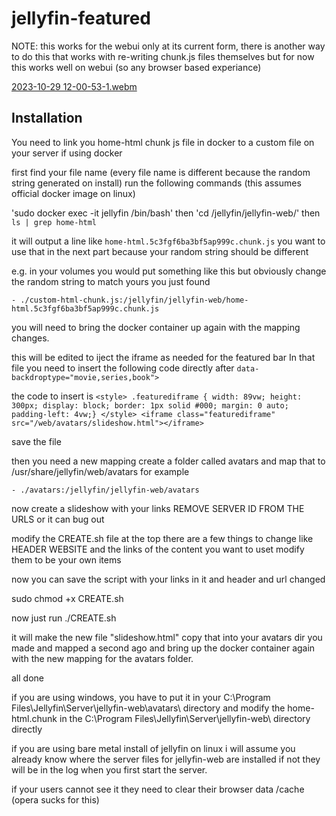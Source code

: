 # jellyfin-featured

NOTE: this works for the webui only at its current form, there is another way to do this that works with re-writing chunk.js files themselves but for now this works well on webui (so any browser based experiance)

[2023-10-29 12-00-53-1.webm](https://github.com/BobHasNoSoul/jellyfin-featured/assets/23018412/b41b28e3-5cf4-4c3a-a702-8eab59e10358)


## Installation

You need to link you home-html chunk js file in docker to a custom file on your server if using docker

first find your file name (every file name is different because the random string generated on install)
run the following commands (this assumes official docker image on linux)

'sudo docker exec -it jellyfin /bin/bash' then 'cd /jellyfin/jellyfin-web/' then `ls | grep home-html`

it will output a line like `home-html.5c3fgf6ba3bf5ap999c.chunk.js` you want to use that in the next part because your random string should be different

e.g. in your volumes you would put something like this but obviously change the random string to match yours you just found

`- ./custom-html-chunk.js:/jellyfin/jellyfin-web/home-html.5c3fgf6ba3bf5ap999c.chunk.js`

you will need to bring the docker container up again with the mapping changes.

this will be edited to iject the iframe as needed for the featured bar In that file you need to insert the following code directly after  `data-backdroptype="movie,series,book">` 

the code to insert is 
`<style> .featurediframe { width: 89vw; height: 300px; display: block; border: 1px solid #000; margin: 0 auto; padding-left: 4vw;} </style> <iframe class="featurediframe" src="/web/avatars/slideshow.html"></iframe> `

save the file

then you need a new mapping create a folder called avatars and map that to /usr/share/jellyfin/web/avatars for example

`- ./avatars:/jellyfin/jellyfin-web/avatars`

now create a slideshow with your links REMOVE SERVER ID FROM THE URLS or it can bug out

modify the CREATE.sh file at the top there are a few things to change like HEADER WEBSITE and the links of the content you want to uset modify them to be your own items

now you can save the script with your links in it and header and url changed

sudo chmod +x CREATE.sh

now just run ./CREATE.sh

it will make the new file "slideshow.html" copy that into your avatars dir you made and mapped a second ago and bring up the docker container again with the new mapping for the avatars folder.

all done

if you are using windows, you have to put it in your C:\Program Files\Jellyfin\Server\jellyfin-web\avatars\ directory and modify the home-html.chunk in the C:\Program Files\Jellyfin\Server\jellyfin-web\ directory directly

if you are using bare metal install of jellyfin on linux i will assume you already know where the server files for jellyfin-web are installed if not they will be in the log when you first start the server.

if your users cannot see it they need to clear their browser data /cache (opera sucks for this)
